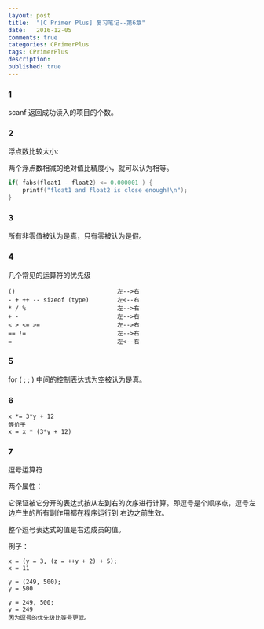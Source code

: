 ```yaml
---
layout: post
title:  "[C Primer Plus] 复习笔记--第6章"
date:   2016-12-05
comments: true
categories: CPrimerPlus
tags: CPrimerPlus
description:
published: true
---
```


### 1

scanf 返回成功读入的项目的个数。


### 2

浮点数比较大小:

两个浮点数相减的绝对值比精度小，就可以认为相等。

```cpp
if( fabs(float1 - float2) <= 0.000001 ) {
    printf("float1 and float2 is close enough!\n");
}
```

### 3

所有非零值被认为是真，只有零被认为是假。


### 4

几个常见的运算符的优先级

```
()                             左-->右
- + ++ -- sizeof (type)        左<--右
* / %                          左-->右
+ -                            左-->右
< > <= >=                      左-->右
== !=                          左-->右
=                              左<--右
```

### 5

for ( ; ; ) 中间的控制表达式为空被认为是真。

### 6

```
x *= 3*y + 12 
等价于 
x = x * (3*y + 12)
```


### 7

逗号运算符

两个属性：

它保证被它分开的表达式按从左到右的次序进行计算。即逗号是个顺序点，逗号左边产生的所有副作用都在程序运行到
右边之前生效。

整个逗号表达式的值是右边成员的值。


例子：

```
x = (y = 3, (z = ++y + 2) + 5);
x = 11

y = (249, 500);
y = 500

y = 249, 500;
y = 249
因为逗号的优先级比等号更低。
```













